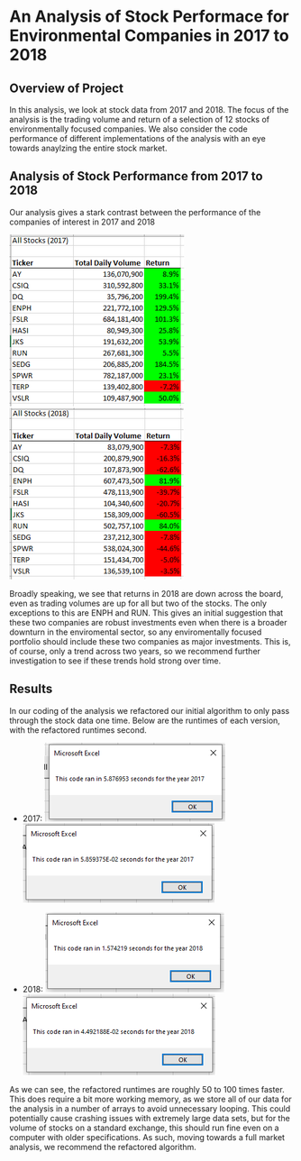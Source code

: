 # An Analysis of Stock Performace for Environmental Companies in 2017 to 2018

## Overview of Project

In this analysis, we look at stock data from 2017 and 2018. The focus of the analysis is the trading volume and return of a selection of 12 stocks of environmentally focused companies. We also consider the code performance of different implementations of the analysis with an eye towards anaylzing the entire stock market.

## Analysis of Stock Performance from 2017 to 2018

Our analysis gives a stark contrast between the performance of the companies of interest in 2017 and 2018

![](https://raw.githubusercontent.com/SecretDoves3000/stock-analysis/main/Resources/2017_analysis.PNG) 
![](https://raw.githubusercontent.com/SecretDoves3000/stock-analysis/main/Resources/2018_analysis.PNG)

Broadly speaking, we see that returns in 2018 are down across the board, even as trading volumes are up for all but two of the stocks. The only exceptions to this are ENPH and RUN. This gives an initial suggestion that these two companies are robust investments even when there is a broader downturn in the enviromental sector, so any enviromentally focused portfolio should include these two companies as major investments. This is, of course, only a trend across two years, so we recommend further investigation to see if these trends hold strong over time. 

## Results

In our coding of the analysis we refactored our initial algorithm to only pass through the stock data one time. Below are the runtimes of each version, with the refactored runtimes second.

- 2017: 
![](https://raw.githubusercontent.com/SecretDoves3000/stock-analysis/main/Resources/VBA_Challenge_2017_unfactored.PNG) 
![](https://raw.githubusercontent.com/SecretDoves3000/stock-analysis/main/Resources/VBA_Challenge_2017.PNG)

- 2018: 
![](https://raw.githubusercontent.com/SecretDoves3000/stock-analysis/main/Resources/VBA_Challenge_2018_unfactored.PNG) 
![](https://raw.githubusercontent.com/SecretDoves3000/stock-analysis/main/Resources/VBA_Challenge_2018.PNG)

As we can see, the refactored runtimes are roughly 50 to 100 times faster. This does require a bit more working memory, as we store all of our data for the analysis in a number of arrays to avoid unnecessary looping. This could potentially cause crashing issues with extremely large data sets, but for the volume of stocks on a standard exchange, this should run fine even on a computer with older specifications. As such, moving towards a full market analysis, we recommend the refactored algorithm.
